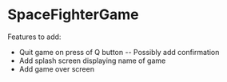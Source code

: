# SpaceFighterGame

Features to add:
- Quit game on press of Q button
	-- Possibly add confirmation
- Add splash screen displaying name of game
- Add game over screen